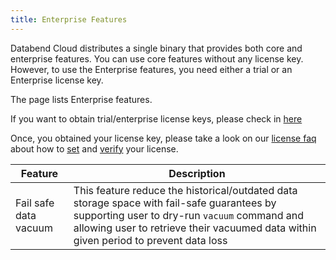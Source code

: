 ```yaml
---
title: Enterprise Features
---
```


Databend Cloud distributes a single binary that provides both core and enterprise features. You can use core features without any
license key. However, to use the Enterprise features, you need either a trial or an Enterprise license key.

The page lists Enterprise features.

If you want to obtain trial/enterprise license keys, please check in [here](https://databend.rs/doc/faq/license-faqs#obtain-a-license)

Once, you obtained your license key, please take a look on our [license faq](https://databend.rs/doc/faq/license-faqs/) about how to [set](https://databend.rs/doc/faq/license-faqs/#set-a-license)
and [verify](https://databend.rs/doc/faq/license-faqs/#verify-a-license) your license.

| Feature               | Description                                                                                                                                                                                                                        |
|-----------------------|------------------------------------------------------------------------------------------------------------------------------------------------------------------------------------------------------------------------------------|
| Fail safe data vacuum | This feature reduce the historical/outdated data storage space with fail-safe guarantees by supporting user to dry-run `vacuum` command and allowing user to retrieve their vacuumed data within given period to prevent data loss |